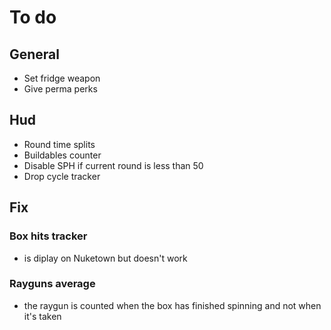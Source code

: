 # **To do**

## **General**

- Set fridge weapon
- Give perma perks

## **Hud**

- Round time splits
- Buildables counter
- Disable SPH if current round is less than 50
- Drop cycle tracker

## **Fix**

### Box hits tracker

- is diplay on Nuketown but doesn't work

### Rayguns average

- the raygun is counted when the box has finished spinning and not when it's taken